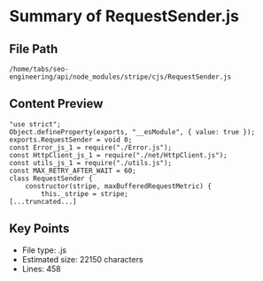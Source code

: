 # Summary of RequestSender.js
  
## File Path
`/home/tabs/seo-engineering/api/node_modules/stripe/cjs/RequestSender.js`

## Content Preview
```
"use strict";
Object.defineProperty(exports, "__esModule", { value: true });
exports.RequestSender = void 0;
const Error_js_1 = require("./Error.js");
const HttpClient_js_1 = require("./net/HttpClient.js");
const utils_js_1 = require("./utils.js");
const MAX_RETRY_AFTER_WAIT = 60;
class RequestSender {
    constructor(stripe, maxBufferedRequestMetric) {
        this._stripe = stripe;
[...truncated...]
```

## Key Points
- File type: .js
- Estimated size: 22150 characters
- Lines: 458
